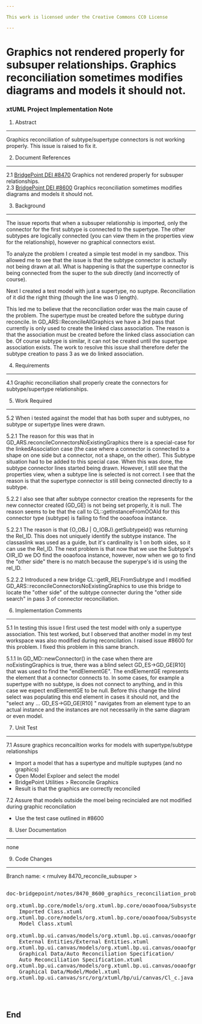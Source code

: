 ```yaml
---

This work is licensed under the Creative Commons CC0 License

---
```


# Graphics not rendered properly for subsuper relationships. Graphics reconciliation sometimes modifies diagrams and models it should not.
### xtUML Project Implementation Note

1. Abstract
-----------
Graphics reconciliation of subtype/supertype connectors is not working properly. 
This issue is raised to fix it.

2. Document References
----------------------
<a id="2.1"></a>2.1 [BridgePoint DEI #8470](https://support.onefact.net/issues/8470) 
Graphics not rendered properly for subsuper relationships.  
<a id="2.2"></a>2.3 [BridgePoint DEI #8600](https://support.onefact.net/issues/8600) 
Graphics reconciliation sometimes modifies diagrams and models it should not.  

3. Background
-------------
The issue reports that when a subsuper relationship is imported, only the connector for the first subtype 
is connected to the supertype. The other subtypes are logically connected 
(you can view them in the properties view for the relationship), however no graphical connectors exist.

To analyze the problem I created a simple test model in my sandbox. This allowed me to see that 
the issue is that the subtype connector is actually not being drawn at all. What is happening is 
that the supertype connector is being connected from the super to the sub directly 
(and incorrectly of course).

Next I created a test model with just a supertype, no suptype. Reconciliation of it did the right 
thing (though the line was 0 length). 

This led me to believe that the reconciliation order was the main cause of the problem. The supertype 
must be created before the subtype during reconcile. In GD_ARS::ReconcileAllGraphics we have a 
3rd pass that currently is only used to create the linked class association. The reason is that 
the association must be created before the linked class association can be.  Of course subtype is 
similar, it can not be created until the supertype association exists. The work to resolve this issue
shall therefore defer the subtype creation to pass 3 as we do linked association.

4. Requirements
---------------
4.1 Graphic reconciliation shall properly create the connectors for subtype/supertype relationships.


5. Work Required
----------------


5.2  When i tested against the model that has both super and subtypes, no subtype or supertype lines were drawn.

5.2.1 The reason for this was that in GD_ARS.reconcileConnectorsNoExistingGraphics there is a special-case for the linkedAssociation case (the case where a connector is connected to a shape on one side but a connector, not a shape, on the other). This Subtype situation had to be added to this special case. When this was done, the subtype connector lines started being drawn. However, I still see that the properties view, when a subtype line is selected is not correct. I see that the reason is that the supertype connector is still being connected directly to a subtype.

5.2.2 I also see that after subtype connector creation the represents for the new connector created (GD_GE) is not being set properly, it is null. The reason seems to be that the call to CL::getInstanceFromOOAId for this connector type (subtype) is failing to find the ooaofooa instance.

5.2.2.1 The reason is that {O_OBJ | O_IOBJ}.getSubtypeid() was returning the Rel_ID. This does not uniquely identify the subtype instance. The classaslink was used as a guide, but it's cardinality is 1 on both sides, so it can use the Rel_ID. The next problem is that now that we use the Subtype's OIR_ID we DO find the ooaofooa instance, however, now when we go to find the "other side" there is no match because the superype's id is using the rel_ID.

5.2.2.2 Introduced a new bridge CL::getR_RELFromSubtype and I modified GD_ARS::reconcileConnectorsNoExistingGraphics to use this bridge to locate the "other side" of the subtype connecter during the "other side search" in pass 3 of connector reconciliation.




6. Implementation Comments
--------------------------
5.1 In testing this issue I first used the test model with only a supertype association. This test worked, 
but I observed that another model in my test workspace was also modified during reconcilation. I raised issue #8600
for this problem. I fixed this problem in this same branch.

5.1.1 In GD_MD::newConnector() in the case when there are noExistingGraphics is true, there 
was a blind select GD_ES->GD_GE[R10] that was used to find the "endElementGE". The endElementGE 
represents the element that a connector connects to. In some cases, for example a supertype with no 
subtype, is does not connect to anything, and in this case we expect endElementGE to be null. Before this 
change the blind select was populating this end element in cases it should not, and the 
"select any ... GD_ES->GD_GE[R10] " navigates from an element type to an actual instance and the 
instances are not necessarily in the same diagram or even model.

7. Unit Test
------------
7.1 Assure graphics reconcailtion works for models with supertype/subtype relationships
* Import a model that has a supertype and multiple suptypes (and no graphics)
* Open Model Exploer and select the model
* BridgePoint Utilities > Reconcile Graphics
* Result is that the graphics are correctly reconciled

7.2 Assure that models outside the moel being recincialed are not modified during graphic reconcilation  
* Use the test case outlined in #8600

8. User Documentation
---------------------
none

9. Code Changes
---------------
Branch name: < rmulvey 8470_reconcile_subsuper >

<pre>

doc-bridgepoint/notes/8470_8600_graphics_reconciliation_problems_int.md

org.xtuml.bp.core/models/org.xtuml.bp.core/ooaofooa/Subsystem/Imported Class/
    Imported Class.xtuml
org.xtuml.bp.core/models/org.xtuml.bp.core/ooaofooa/Subsystem/Model Class/
    Model Class.xtuml

org.xtuml.bp.ui.canvas/models/org.xtuml.bp.ui.canvas/ooaofgraphics/
    External Entities/External Entities.xtuml
org.xtuml.bp.ui.canvas/models/org.xtuml.bp.ui.canvas/ooaofgraphics/
    Graphical Data/Auto Reconciliation Specification/
    Auto Reconciliation Specification.xtuml
org.xtuml.bp.ui.canvas/models/org.xtuml.bp.ui.canvas/ooaofgraphics/
    Graphical Data/Model/Model.xtuml
org.xtuml.bp.ui.canvas/src/org/xtuml/bp/ui/canvas/Cl_c.java



</pre>

End
---




